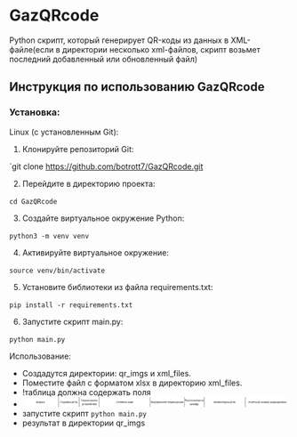 # GazQRcode
Python скрипт, который генерирует QR-коды из данных в XML-файле(если в директории несколько xml-файлов, скрипт возьмет последний добавленный или обновленный файл)


## Инструкция по использованию GazQRcode


### Установка:

Linux (с установленным Git):

1. Клонируйте репозиторий Git:

`git clone https://github.com/botrott7/GazQRcode.git


2. Перейдите в директорию проекта:

`cd GazQRcode`


3. Создайте виртуальное окружение Python:

`python3 -m venv venv`


4. Активируйте виртуальное окружение:

`source venv/bin/activate`


5. Установите библиотеки из файла requirements.txt:

`pip install -r requirements.txt`


6. Запустите скрипт main.py:

`python main.py`


Использование:

* Создадутся директории: qr_imgs и xml_files.
* Поместите файл с форматом xlsx в директорию xml_files.
* !таблица должна содержать поля
* ![img.png](img/img.png)
* запустите скрипт `python main.py`
* результат в директории qr_imgs
